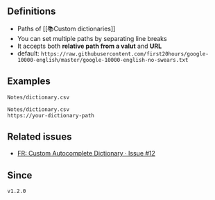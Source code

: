 ## Definitions

- Paths of [[📚Custom dictionaries]]
- You can set multiple paths by separating line breaks
- It accepts both **relative path from a valut** and **URL**
- default: `https://raw.githubusercontent.com/first20hours/google-10000-english/master/google-10000-english-no-swears.txt`

## Examples

```
Notes/dictionary.csv
```

```
Notes/dictionary.csv
https://your-dictionary-path
```

## Related issues

- [FR: Custom Autocomplete Dictionary · Issue \#12](https://github.com/tadashi-aikawa/obsidian-various-complements-plugin/issues/12)

## Since

`v1.2.0`
